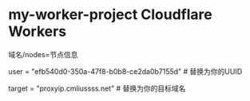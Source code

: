# my-worker-project Cloudflare Workers

域名/nodes=节点信息


user = "efb540d0-350a-47f8-b0b8-ce2da0b7155d"  # 替换为你的UUID


target = "proxyip.cmliussss.net"  # 替换为你的目标域名

